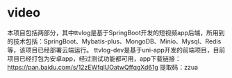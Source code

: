 # video
本项目包括两部分，其中ttvlog是基于SpringBoot开发的短视频app后端，所用到的技术包括：SpringBoot、Mybatis-plus、MongoDB、Minio、Mysql、Redis等，该项目已经部署云端运行。
ttvlog-dev是基于uni-app开发的前端项目，目前项目已经打包为安卓app，经过测试功能都可用，app下载链接：https://pan.baidu.com/s/12zEWfqlUOatwQffqgXd61g 
提取码：zzua 

